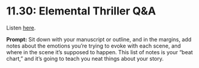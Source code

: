 # 11.30: Elemental Thriller Q&A 

Listen [here](http://www.writingexcuses.com/2016/07/24/11-30-elemental-thriller-qa/). 

**Prompt:** Sit down with your manuscript or outline, and in the margins, add notes about the emotions you’re trying to evoke with each scene, and where in the scene it’s supposed to happen. This list of notes is your “beat chart,” and it’s going to teach you neat things about your story.
